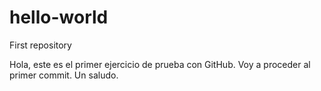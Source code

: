 # hello-world
First repository

Hola, este es el primer ejercicio de prueba con GitHub.
Voy a proceder al primer commit.
Un saludo.
